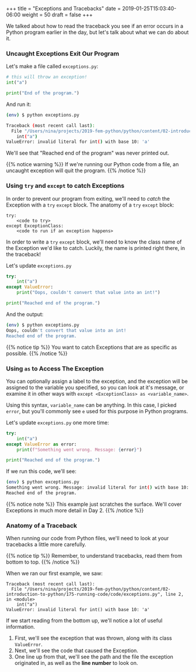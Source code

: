 +++
title = "Exceptions and Tracebacks"
date = 2019-01-25T15:03:40-06:00
weight = 50
draft = false
+++

We talked about how to read the traceback you see if an error occurs in a Python program earlier in the day, but let's talk about what we can do about it.

### Uncaught Exceptions Exit Our Program

Let's make a file called `exceptions.py`:

```python
# this will throw an exception!
int("a")

print("End of the program.")
```

And run it:
```bash
(env) $ python exceptions.py

Traceback (most recent call last):
  File "/Users/nina/projects/2019-fem-python/python/content/02-introduction-to-python/175-running-code/code/exceptions.py", line 2, in <module>
    int("a")
ValueError: invalid literal for int() with base 10: 'a'
```

We'll see that "Reached end of the program" was never printed out.

{{% notice warning %}}
If we're running our Python code from a file, an uncaught exception will quit the program.
{{% /notice %}}

### Using `try` and `except` to catch Exceptions

In order to prevent our program from exiting, we'll need to *catch* the Exception with a `try` `except` block. The anatomy of a `try` `except` block:

```text
try:
    <code to try>
except ExceptionClass:
    <code to run if an exception happens>
```

In order to write a `try` `except` block, we'll need to know the class name of the Exception we'd like to catch. Luckily, the name is printed right there, in the traceback!

Let's update `exceptions.py`

```python
try:
    int("a")
except ValueError:
    print("Oops, couldn't convert that value into an int!")

print("Reached end of the program.")
```

And the output:

```bash
(env) $ python exceptions.py
Oops, couldn't convert that value into an int!
Reached end of the program.
```

{{% notice tip %}}
You want to catch Exceptions that are as specific as possible.
{{% /notice %}}

### Using `as` to Access The Exception

You can optionally assign a label to the exception, and the exception will be assigned to the variable you specified, so you can look at it's message, or examine it in other ways with `except <ExceptionClass> as <variable_name>`.

Using this syntax, `variable_name` can be anything. In this case, I picked `error`, but you'll commonly see `e` used for this purpose in Python programs.

Let's update `exceptions.py` one more time:

```python
try:
    int("a")
except ValueError as error:
    print(f"Something went wrong. Message: {error}")

print("Reached end of the program.")
```

If we run this code, we'll see:

```bash
(env) $ python exceptions.py
Something went wrong. Message: invalid literal for int() with base 10: 'a'
Reached end of the program.
```

{{% notice note %}}
This example just scratches the surface. We'll cover Exceptions in much more detail in Day 2.
{{% /notice %}}

### Anatomy of a Traceback

When running our code from Python files, we'll need to look at your tracebacks a little more carefully.

{{% notice tip %}}
Remember, to understand tracebacks, read them from bottom to top.
{{% /notice %}}

When we ran our first example, we saw:

```text
Traceback (most recent call last):
  File "/Users/nina/projects/2019-fem-python/python/content/02-introduction-to-python/175-running-code/code/exceptions.py", line 2, in <module>
    int("a")
ValueError: invalid literal for int() with base 10: 'a'
```

If we start reading from the bottom up, we'll notice a lot of useful information.

1. First, we'll see the exception that was thrown, along with its class `ValueError`.
2. Next, we'll see the code that caused the Exception.
3. One line up from that, we'll see the path and the file the exception originated in, as well as the **line number** to look on.